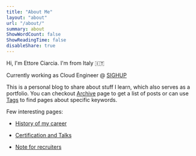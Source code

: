 ```yaml
---
title: "About Me"
layout: "about"
url: "/about/"
summary: about
ShowWordCount: false
ShowReadingTime: false
disableShare: true
---
```


Hi, I'm Ettore Ciarcia. I'm from Italy :it:

Currently working as Cloud Engineer @ [SIGHUP](https://sighup.io/)

This is a personal blog to share about stuff I learn, which also serves as a portfolio.
You can checkout [Archive](/archives) page to get a list of posts or can use [Tags](/tags) to find pages about specific keywords.

Few interesting pages:

- [History of my career](/history-of-my-career)

- [Certification and Talks](/certification&talks)

- [Note for recruiters](/note-for-recruiters/)
